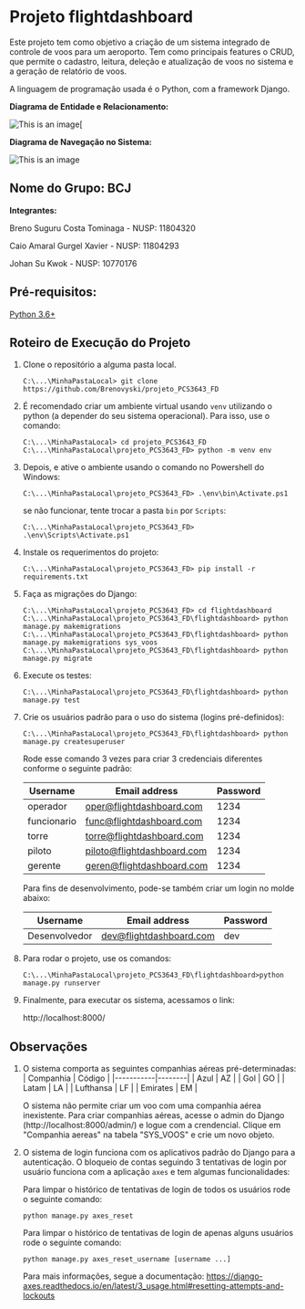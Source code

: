 # Projeto flightdashboard

Este projeto tem como objetivo a criação de um sistema integrado de controle de voos para um aeroporto. Tem como principais features o CRUD, que permite o cadastro, leitura, deleção e atualização de voos no sistema e a geração de relatório de voos. 

A linguagem de programação usada é o Python, com a framework Django.

**Diagrama de Entidade e Relacionamento:**

![This is an image](https://i.imgur.com/kcgnGWB.png)[

**Diagrama de Navegação no Sistema:**

![This is an image](https://i.imgur.com/UH5zzUy.png)

## Nome do Grupo: BCJ

**Integrantes:** 

Breno Suguru Costa Tominaga - NUSP: 11804320

Caio Amaral Gurgel Xavier - NUSP: 11804293

Johan Su Kwok - NUSP: 10770176

## Pré-requisitos:
[Python 3.6+](https://www.python.org/downloads/)


## Roteiro de Execução do Projeto

1. Clone o repositório a alguma pasta local.

    ```
    C:\...\MinhaPastaLocal> git clone https://github.com/Brenovyski/projeto_PCS3643_FD
    ```

2. É recomendado criar um ambiente virtual usando `venv` utilizando o python (a depender do seu sistema operacional). Para isso, use o comando:

    ```
    C:\...\MinhaPastaLocal> cd projeto_PCS3643_FD
    C:\...\MinhaPastaLocal\projeto_PCS3643_FD> python -m venv env
    ```

3. Depois, e ative o ambiente usando o comando no Powershell do Windows:

    ```
    C:\...\MinhaPastaLocal\projeto_PCS3643_FD> .\env\bin\Activate.ps1
    ```
    se não funcionar, tente trocar a pasta `bin` por `Scripts`:
    ```
    C:\...\MinhaPastaLocal\projeto_PCS3643_FD> .\env\Scripts\Activate.ps1
    ```

4. Instale os requerimentos do projeto:

    ```
    C:\...\MinhaPastaLocal\projeto_PCS3643_FD> pip install -r requirements.txt
    ```

5. Faça as migrações do Django:

    ```
    C:\...\MinhaPastaLocal\projeto_PCS3643_FD> cd flightdashboard
    C:\...\MinhaPastaLocal\projeto_PCS3643_FD\flightdashboard> python manage.py makemigrations
    C:\...\MinhaPastaLocal\projeto_PCS3643_FD\flightdashboard> python manage.py makemigrations sys_voos
    C:\...\MinhaPastaLocal\projeto_PCS3643_FD\flightdashboard> python manage.py migrate
    ```
6. Execute os testes:

    ```
    C:\...\MinhaPastaLocal\projeto_PCS3643_FD\flightdashboard> python manage.py test
    ```

7. Crie os usuários padrão para o uso do sistema (logins pré-definidos):

    ```
    C:\...\MinhaPastaLocal\projeto_PCS3643_FD\flightdashboard> python manage.py createsuperuser
    ```

    Rode esse comando 3 vezes para criar 3 credenciais diferentes conforme o seguinte padrão:

    | Username      | Email address              | Password    |
    |---------------|----------------------------|-------------|
    | operador      | oper@flightdashboard.com   | 1234        |
    | funcionario   | func@flightdashboard.com   | 1234        |
    | torre         | torre@flightdashboard.com  | 1234        |
    | piloto        | piloto@flightdashboard.com | 1234        |
    | gerente       | geren@flightdashboard.com  | 1234        |

   Para fins de desenvolvimento, pode-se também criar um login no molde abaixo:

    | Username      | Email address             | Password    |
    |---------------|---------------------------|-------------|
    | Desenvolvedor | dev@flightdashboard.com   | dev         | 
    

8. Para rodar o projeto, use os comandos:

    ```
    C:\...\MinhaPastaLocal\projeto_PCS3643_FD\flightdashboard>python manage.py runserver
    ```


9. Finalmente, para executar os sistema, acessamos o link:

    http://localhost:8000/



## Observações

1. O sistema comporta as seguintes companhias aéreas pré-determinadas:
    | Companhia | Código | 
    |-----------|--------|
    | Azul      | AZ     |
    | Gol       | GO     |
    | Latam     | LA     |
    | Lufthansa | LF     |
    | Emirates  | EM     |

    O sistema não permite criar um voo com uma companhia aérea inexistente. Para criar companhias aéreas, acesse o admin do Django (http://localhost:8000/admin/) e logue com a crendencial. Clique em "Companhia aereas" na tabela "SYS_VOOS" e crie um novo objeto.

2. O sistema de login funciona com os aplicativos padrão do Django para a autenticação.
   O bloqueio de contas seguindo 3 tentativas de login por usuário funciona com a aplicação `axes` e tem algumas funcionalidades:

   Para limpar o histórico de tentativas de login de todos os usuários rode o seguinte comando:
   ```
   python manage.py axes_reset
   ```

   Para limpar o histórico de tentativas de login de apenas alguns usuários rode o seguinte comando:
   ```
   python manage.py axes_reset_username [username ...]
   ```

   Para mais informações, segue a documentação: 
   <https://django-axes.readthedocs.io/en/latest/3_usage.html#resetting-attempts-and-lockouts>
